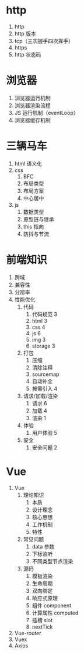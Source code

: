 # http

1.  http
2.  http 版本
3.  tcp（三次握手四次挥手）
4.  https
5.  http 状态码

# 浏览器

1.  浏览器运行机制
2.  浏览器渲染流程
3.  JS 运行机制（eventLoop）
4.  浏览器缓存机制

# 三辆马车

1.  html 语义化
2.  css
    1.  BFC
    2.  布局类型
    3.  布局方案
    4.  中心居中
3.  js
    1.  数据类型
    2.  原型链与继承
    3.  this 指向
    4.  防抖与节流

# 前端知识

1.  跨域
2.  兼容性
3.  分辨率
4.  性能优化
    1.  代码
        1.  代码规范 3
        2.  html 3
        3.  css 4
        4.  js 6
        5.  img 3
        6.  storage 3
    2.  打包
        1.  压缩
        2.  清除注释
        3.  sourcemap
        4.  自动补全
        5.  按需引入 4
    3.  请求/加载/渲染
        1.  请求 6
        2.  加载 4
        3.  渲染 1
    4.  体验
        1.  用户体验 5
    5.  安全
        1.  安全问题 2

# Vue

1.  Vue
    1.  理论知识
        1.  本质
        2.  设计理念
        3.  核心思想
        4.  工作机制
        5.  特性
    2.  常见问题
        1.  data 参数
        2.  下标监听
        3.  不同类型节点渲染
    3.  源码
        1.  模板渲染
        2.  生命周期
        3.  双向绑定
        4.  响应式原理
        5.  组件 component
        6.  计算属性 computed
        7.  插槽 slot
        8.  nextTick
2.  Vue-router
3.  Vuex
4.  Axios
